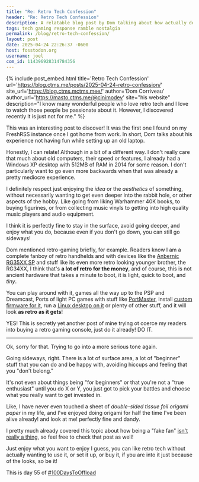 ```yaml
---
title: "Re: Retro Tech Confession"
header: "Re: Retro Tech Confession"
description: A relatable blog post by Dom talking about how actually dealing with retro hardware is not that fun for him.
tags: tech gaming response ramble nostalgia
permalink: /blog/retro-tech-confession/
layout: post
date: 2025-04-24 22:26:37 -0600
host: fosstodon.org
username: joel
com_id: 114396928314784356
---
```


{% include post_embed.html
title='Retro Tech Confession'
url='https://blog.ctms.me/posts/2025-04-24-retro-confession/'
site_url='https://blog.ctms.mctms.mee/'
author='Dom Corriveau'
author_url='https://masto.ctms.me/@cinimodev'
site="his website"
description="I know many wonderful people who love retro tech and I love to watch those people be passionate about it. However, I discovered recently it is just not for me."
%}

This was an interesting post to discover! It was the first one I found on my FreshRSS instance once I got home from work. In short, Dom talks about his experience not having fun while setting up an old laptop.

Honestly, I can relate! Although in a bit of a different way. I don't really care that much about old computers, their speed or features, I already had a Windows XP desktop with 512MB of RAM in 2014 for some reason. I don't particularly want to go even more backwards when that was already a pretty mediocre experience.

I definitely respect just enjoying the *idea* or the *aesthetics* of something, without necessarily wanting to get even deeper into the rabbit hole, or other aspects of the hobby. Like going from liking Warhammer 40K books, to buying figurines, or from collecting music vinyls to getting into high quality music players and audio equipment.

I think it is perfectly fine to stay in the surface, avoid going deeper, and enjoy what you do, because even if you don't go down, you can still go sideways!

Dom mentioned retro-gaming briefly, for example. Readers know I am a complete fanboy of retro handhelds and with devices like the [Anbernic RG35XX SP](/blog/the-gba-experience-i-wanted) and stuff like its even more retro looking younger brother, the RG34XX, I think that's **a lot of retro for the money**, and of course, this is not ancient hardware that takes a minute to boot, it is light, quick to boot, and *tiny*. 

You can play around with it, games all the way up to the PSP and Dreamcast, Ports of light PC games with stuff like [PortMaster](https://portmaster.games/), install [custom firmware for it](https://muos.dev), run a [Linux desktop on it](https://www.youtube.com/watch?v=vLaxBXLZVZM) or plenty of other stuff, and it will look **as retro as it gets**!

YES! This is secretly yet another post of mine trying ot coerce my readers into buying a retro gaming console, just do it already! DO IT.

---

Ok, sorry for that. Trying to go into a more serious tone again.

Going sideways, right. There is a lot of surface area, a lot of "beginner" stuff that you can do and be happy with, avoiding hiccups and feeling that you "don't belong."

It's not even about things being "for beginners" or that you're not a "true enthusiast" until you do X or Y, you just got to pick your battles and choose what you really want to get invested in.

Like, I have never even touched a sheet of *double-sided tissue foil origami paper* in my life, and I've enjoyed doing origami for half the time I've been alive already! and look at me! perfectly fine and dandy.

I pretty much already covered this topic about how being a "fake fan" [isn't really a thing](/blog/i'm-a-fake-fan-of-many-things), so feel free to check that post as well!

Just enjoy what you want to enjoy I guess, you can like retro tech without actually wanting to use it, or set it up, or buy it, if you are into it just because of the looks, so be it!

This is day 55 of [#100DaysToOffload](https://100daystooffload.com)
